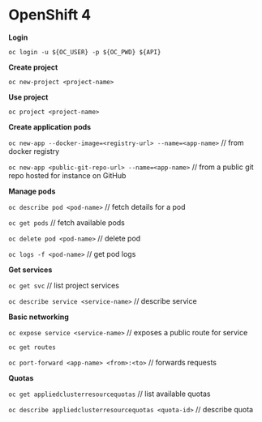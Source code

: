 # OpenShift 4

**Login**

`oc login -u ${OC_USER} -p ${OC_PWD} ${API}`

**Create project**

`oc new-project <project-name>`

**Use project**

`oc project <project-name>`

**Create application pods**

`oc new-app --docker-image=<registry-url> --name=<app-name>`    // from docker registry

`oc new-app <public-git-repo-url> --name=<app-name>`            // from a public git repo hosted for instance on GitHub

**Manage pods**

`oc describe pod <pod-name>`                                    // fetch details for a pod

`oc get pods`                                                   // fetch available pods

`oc delete pod <pod-name>`                                      // delete pod

`oc logs -f <pod-name>`                                         // get pod logs

**Get services**

`oc get svc`                                                    // list project services

`oc describe service <service-name>`                            // describe service

**Basic networking**

`oc expose service <service-name>`                               // exposes a public route for service

`oc get routes`

`oc port-forward <app-name> <from>:<to>`                          // forwards requests

**Quotas**

`oc get appliedclusterresourcequotas`                            // list available quotas

`oc describe appliedclusterresourcequotas <quota-id>`            // describe quota
